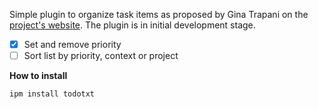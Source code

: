 Simple plugin to organize task items as proposed by Gina Trapani on the [project's website](http://todotxt.org). The plugin is in initial development stage.

* [x] Set and remove priority
* [ ] Sort list by priority, context or project

**How to install**
```
ipm install todotxt
```
